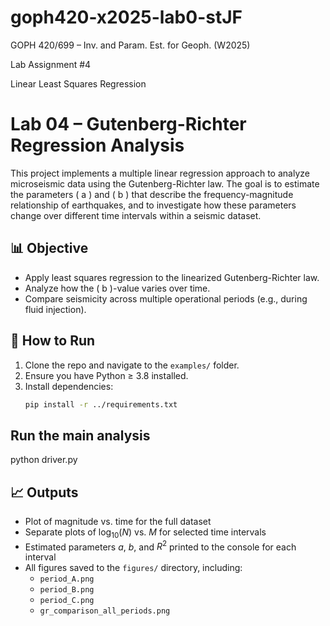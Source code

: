 # goph420-x2025-lab0-stJF

GOPH 420/699 – Inv. and Param. Est. for Geoph. (W2025)

Lab Assignment #4

Linear Least Squares Regression

# Lab 04 – Gutenberg-Richter Regression Analysis

This project implements a multiple linear regression approach to analyze microseismic data using the Gutenberg-Richter law. The goal is to estimate the parameters \( a \) and \( b \) that describe the frequency-magnitude relationship of earthquakes, and to investigate how these parameters change over different time intervals within a seismic dataset.

## 📊 Objective

- Apply least squares regression to the linearized Gutenberg-Richter law.
- Analyze how the \( b \)-value varies over time.
- Compare seismicity across multiple operational periods (e.g., during fluid injection).


## 🚀 How to Run

1. Clone the repo and navigate to the `examples/` folder.
2. Ensure you have Python ≥ 3.8 installed.
3. Install dependencies:
   ```bash
   pip install -r ../requirements.txt

## Run the main analysis
   python driver.py


## 📈 Outputs

- Plot of magnitude vs. time for the full dataset
- Separate plots of $\log_{10}(N)$ vs. $M$ for selected time intervals
- Estimated parameters $a$, $b$, and $R^2$ printed to the console for each interval
- All figures saved to the `figures/` directory, including:
  - `period_A.png`
  - `period_B.png`
  - `period_C.png`
  - `gr_comparison_all_periods.png`


